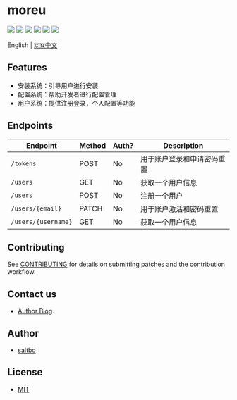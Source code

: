 # moreu

[![](https://github.com/saltbo/moreu/workflows/build/badge.svg)](https://github.com/saltbo/moreu/actions?query=workflow%3Abuild)
[![](https://codecov.io/gh/saltbo/moreu/branch/master/graph/badge.svg)](https://codecov.io/gh/saltbo/moreu)
[![](https://wakatime.com/badge/github/saltbo/moreu.svg)](https://wakatime.com/badge/github/saltbo/moreu)
[![](https://api.codacy.com/project/badge/Grade/88817db9b3b04c0293c9d001d574a5ef)](https://app.codacy.com/manual/saltbo/moreu?utm_source=github.com&utm_medium=referral&utm_content=saltbo/moreu&utm_campaign=Badge_Grade_Dashboard)
[![](https://img.shields.io/github/v/release/saltbo/moreu.svg)](https://github.com/saltbo/moreu/releases)
[![](https://img.shields.io/github/license/saltbo/moreu.svg)](https://github.com/saltbo/moreu/blob/master/LICENSE)

English | [🇨🇳中文](https://saltbo.cn/moreu)

## Features

- 安装系统：引导用户进行安装
- 配置系统：帮助开发者进行配置管理
- 用户系统：提供注册登录，个人配置等功能

## Endpoints

<!-- markdown-swagger -->

Endpoint            | Method | Auth? | Description
 ------------------- | ------ | ----- | --------------------------
`/tokens`           | POST   | No    | 用于账户登录和申请密码重置
`/users`            | GET    | No    | 获取一个用户信息
`/users`            | POST   | No    | 注册一个用户
`/users/{email}`    | PATCH  | No    | 用于账户激活和密码重置
`/users/{username}` | GET    | No    | 获取一个用户信息

<!-- /markdown-swagger -->

## Contributing

See [CONTRIBUTING](CONTRIBUTING.md) for details on submitting patches and the contribution workflow.

## Contact us

- [Author Blog](https://saltbo.cn).

## Author

- [saltbo](https://github.com/saltbo)

## License

- [MIT](https://github.com/saltbo/moreu/blob/master/LICENSE)